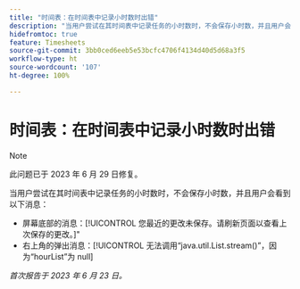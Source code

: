 ```yaml
---
title: "时间表：在时间表中记录小时数时出错"
description: "当用户尝试在其时间表中记录任务的小时数时，不会保存小时数，并且用户会看到错误消息。"
hidefromtoc: true
feature: Timesheets
source-git-commit: 3bb0ced6eeb5e53bcfc4706f4134d40d5d68a3f5
workflow-type: ht
source-wordcount: '107'
ht-degree: 100%

---
```



# 时间表：在时间表中记录小时数时出错

>[!NOTE]
>
>此问题已于 2023 年 6 月 29 日修复。

当用户尝试在其时间表中记录任务的小时数时，不会保存小时数，并且用户会看到以下消息：

* 屏幕底部的消息：[!UICONTROL 您最近的更改未保存。请刷新页面以查看上次保存的更改。]&quot;
* 右上角的弹出消息：[!UICONTROL 无法调用“java.util.List.stream()”，因为“hourList”为 null]

_首次报告于 2023 年 6 月 23 日。_

